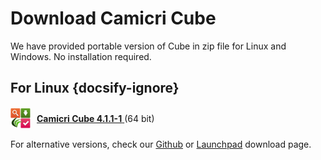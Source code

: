 # Download Camicri Cube

We have provided portable version of Cube in zip file for Linux and Windows. No installation required.

## For Linux {docsify-ignore}

<div style="display:flex; align-items:center">
  <img src="_media/cubelogo.png" width="32" height="32"/>
  <div style="margin:10px">
    <a
    href="https://launchpad.net/cube-server/4.0/4-0.1/+download/cube-get_4.1-1.1_linux.zip.zip">
      <strong>Camicri Cube 4.1.1-1</strong>
    </a>
    (64 bit)
  </div>
</div>

For alternative versions, check our [Github](https://github.com/camicri/camicri-cube/releases) or [Launchpad](https://launchpad.net/cube-server/+download) download page.
